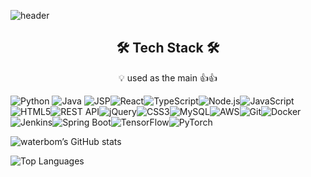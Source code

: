 ![header](https://capsule-render.vercel.app/api?type=waving&color=auto&height=300&section=header&text=Welcome&fontSize=90&animation=fadeIn&fontAlignY=38&desc=alvin's%20GitHub%20Profile&descAlignY=51&descAlign=62)


<h2 align="center">🛠 Tech Stack 🛠</h2>
<p align="center">💡 used as the main 👍👍</p>

<img src="https://img.shields.io/badge/Python-3776AB?style=for-the-badge&logo=python&logoColor=white" alt="Python"/> <img src="https://img.shields.io/badge/Java-007396?style=for-the-badge&logo=java&logoColor=white" alt="Java"/> <img src="https://img.shields.io/badge/JSP-9F00FF?style=for-the-badge&logo=java&logoColor=white" alt="JSP"/><img src="https://img.shields.io/badge/React-61DAFB?style=for-the-badge&logo=react&logoColor=white" alt="React"/><img src="https://img.shields.io/badge/TypeScript-3178C6?style=for-the-badge&logo=typescript&logoColor=white" alt="TypeScript"/><img src="https://img.shields.io/badge/Node.js-339933?style=for-the-badge&logo=node.js&logoColor=white" alt="Node.js"/><img src="https://img.shields.io/badge/JavaScript-F7DF1E?style=for-the-badge&logo=javascript&logoColor=black" alt="JavaScript"/><img src="https://img.shields.io/badge/HTML5-E34F26?style=for-the-badge&logo=html5&logoColor=white" alt="HTML5"/><img src="https://img.shields.io/badge/REST_API-FF6D00?style=for-the-badge&logoColor=white" alt="REST API"/><img src="https://img.shields.io/badge/jQuery-0769AD?style=for-the-badge&logo=jquery&logoColor=white" alt="jQuery"/><img src="https://img.shields.io/badge/CSS3-1572B6?style=for-the-badge&logo=css3&logoColor=white" alt="CSS3"/><img src="https://img.shields.io/badge/MySQL-4479A1?style=for-the-badge&logo=mysql&logoColor=white" alt="MySQL"/><img src="https://img.shields.io/badge/AWS-FF9900?style=for-the-badge&logo=amazonaws&logoColor=white" alt="AWS"/><img src="https://img.shields.io/badge/Git-F05032?style=for-the-badge&logo=git&logoColor=white" alt="Git"/><img src="https://img.shields.io/badge/Docker-2496ED?style=for-the-badge&logo=docker&logoColor=white" alt="Docker"/><img src="https://img.shields.io/badge/Jenkins-D24939?style=for-the-badge&logo=jenkins&logoColor=white" alt="Jenkins"/><img src="https://img.shields.io/badge/Spring%20Boot-6DB33F?style=for-the-badge&logo=springboot&logoColor=white" alt="Spring Boot"/><img src="https://img.shields.io/badge/TensorFlow-FF6F00?style=for-the-badge&logo=tensorflow&logoColor=white" alt="TensorFlow"/><img src="https://img.shields.io/badge/PyTorch-EE4C2C?style=for-the-badge&logo=pytorch&logoColor=white" alt="PyTorch"/>




<!-- GitHub Stats Card (프로필 요약) -->
<img src="https://github-readme-stats.vercel.app/api?username=waterbom&show_icons=true" alt="waterbom’s GitHub stats" />


![Top Languages](https://github-readme-stats.vercel.app/api/top-langs/?username=waterbom&layout=compact&hide=Jupyter%20Notebook&langs_count=6)

